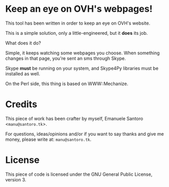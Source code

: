# Keep an eye on OVH's webpages!

This tool has been written in order to keep an eye on OVH's website.

This is a simple solution, only a little-engineered, but it __does__ its job.

What does it do?

Simple, it keeps watching some webpages you choose. When something changes in that page, you're sent an sms through Skype.

Skype **must** be running on your system, and Skype4Py libraries must be installed as well.

On the Perl side, this thing is based on WWW::Mechanize.

# Credits

This piece of work has been crafter by myself, Emanuele Santoro <`manu@santoro.tk`>.

For questions, ideas/opinions and/or if you want to say thanks and give me money, please write at: `manu@santoro.tk`.

# License

This piece of code is licensed under the GNU General Public License, version 3.
